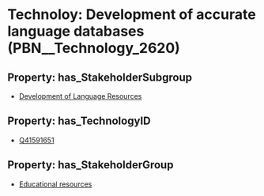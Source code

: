 # Technoloy: __Development of accurate language databases__ (PBN__Technology_2620)

## Property: has_StakeholderSubgroup

* [Development of Language Resources](PBN__TechSubgroup_174)

## Property: has_TechnologyID

* [Q41591651](Q41591651)

## Property: has_StakeholderGroup

* [Educational resources](PBN__TechGroup_11)

